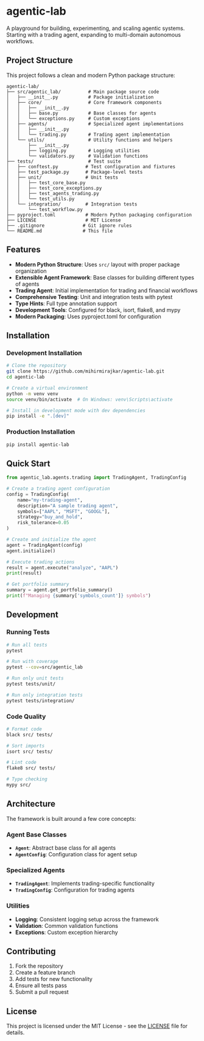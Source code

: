 # agentic-lab

A playground for building, experimenting, and scaling agentic systems. Starting with a trading agent, expanding to multi-domain autonomous workflows.

## Project Structure

This project follows a clean and modern Python package structure:

```
agentic-lab/
├── src/agentic_lab/          # Main package source code
│   ├── __init__.py           # Package initialization
│   ├── core/                 # Core framework components
│   │   ├── __init__.py
│   │   ├── base.py           # Base classes for agents
│   │   └── exceptions.py     # Custom exceptions
│   ├── agents/               # Specialized agent implementations
│   │   ├── __init__.py
│   │   └── trading.py        # Trading agent implementation
│   └── utils/                # Utility functions and helpers
│       ├── __init__.py
│       ├── logging.py        # Logging utilities
│       └── validators.py     # Validation functions
├── tests/                    # Test suite
│   ├── conftest.py          # Test configuration and fixtures
│   ├── test_package.py      # Package-level tests
│   ├── unit/                # Unit tests
│   │   ├── test_core_base.py
│   │   ├── test_core_exceptions.py
│   │   ├── test_agents_trading.py
│   │   └── test_utils.py
│   └── integration/         # Integration tests
│       └── test_workflow.py
├── pyproject.toml           # Modern Python packaging configuration
├── LICENSE                  # MIT License
├── .gitignore              # Git ignore rules
└── README.md               # This file
```

## Features

- **Modern Python Structure**: Uses `src/` layout with proper package organization
- **Extensible Agent Framework**: Base classes for building different types of agents
- **Trading Agent**: Initial implementation for trading and financial workflows
- **Comprehensive Testing**: Unit and integration tests with pytest
- **Type Hints**: Full type annotation support
- **Development Tools**: Configured for black, isort, flake8, and mypy
- **Modern Packaging**: Uses pyproject.toml for configuration

## Installation

### Development Installation

```bash
# Clone the repository
git clone https://github.com/mihirmirajkar/agentic-lab.git
cd agentic-lab

# Create a virtual environment
python -m venv venv
source venv/bin/activate  # On Windows: venv\Scripts\activate

# Install in development mode with dev dependencies
pip install -e ".[dev]"
```

### Production Installation

```bash
pip install agentic-lab
```

## Quick Start

```python
from agentic_lab.agents.trading import TradingAgent, TradingConfig

# Create a trading agent configuration
config = TradingConfig(
    name="my-trading-agent",
    description="A sample trading agent",
    symbols=["AAPL", "MSFT", "GOOGL"],
    strategy="buy_and_hold",
    risk_tolerance=0.05
)

# Create and initialize the agent
agent = TradingAgent(config)
agent.initialize()

# Execute trading actions
result = agent.execute("analyze", "AAPL")
print(result)

# Get portfolio summary
summary = agent.get_portfolio_summary()
print(f"Managing {summary['symbols_count']} symbols")
```

## Development

### Running Tests

```bash
# Run all tests
pytest

# Run with coverage
pytest --cov=src/agentic_lab

# Run only unit tests
pytest tests/unit/

# Run only integration tests
pytest tests/integration/
```

### Code Quality

```bash
# Format code
black src/ tests/

# Sort imports
isort src/ tests/

# Lint code
flake8 src/ tests/

# Type checking
mypy src/
```

## Architecture

The framework is built around a few core concepts:

### Agent Base Classes

- **`Agent`**: Abstract base class for all agents
- **`AgentConfig`**: Configuration class for agent setup

### Specialized Agents

- **`TradingAgent`**: Implements trading-specific functionality
- **`TradingConfig`**: Configuration for trading agents

### Utilities

- **Logging**: Consistent logging setup across the framework
- **Validation**: Common validation functions
- **Exceptions**: Custom exception hierarchy

## Contributing

1. Fork the repository
2. Create a feature branch
3. Add tests for new functionality
4. Ensure all tests pass
5. Submit a pull request

## License

This project is licensed under the MIT License - see the [LICENSE](LICENSE) file for details.
